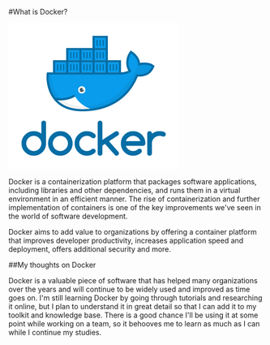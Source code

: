 #What is Docker?

![Docker](https://github.com/dream-ardor/Engineering_Knowledge/blob/master/screenshots/docker%20logo.png)

Docker is a containerization platform that packages software applications, including libraries and other dependencies, and runs them in a virtual environment in an efficient manner. The rise of containerization and further implementation of containers is one of the key improvements we've seen in the world of software development.

Docker aims to add value to organizations by offering a container platform that improves developer productivity, increases application speed and deployment, offers additional security and more.


##My thoughts on Docker

Docker is a valuable piece of software that has helped many organizations over the years and will continue to be widely used and improved as time goes on. I'm still learning Docker by going through tutorials and researching it online, but I plan to understand it in great detail so that I can add it to my toolkit and knowledge base. There is a good chance I'll be using it at some point while working on a team, so it behooves me to learn as much as I can while I continue my studies.

